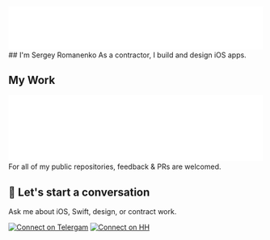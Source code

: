 <img src=https://raw.githubusercontent.com/purpln/purpln/main/images/profile-banner.png />
## I'm Sergey Romanenko
As a contractor, I build and design iOS apps.

## My Work

<a href="https://github.com/purpln/homekit">
  <img src="https://raw.githubusercontent.com/purpln/purpln/main/images/profile-banner.png" height=130 />
</a>
For all of my public repositories, feedback & PRs are welcomed.

## 💬 Let's start a conversation

Ask me about iOS, Swift, design, or contract work.

[![Connect on Telergam](https://img.shields.io/badge/Connect%20on-Telegram-lightgrey)](https://t.me/mcsrg)
[![Connect on HH](https://img.shields.io/badge/Connect%20on-HH.ru-red)](https://hh.ru)

<!--
**purpln/purpln** is a ✨ _special_ ✨ repository because its `README.md` (this file) appears on your GitHub profile.
-->
